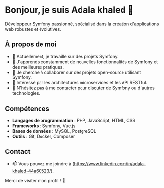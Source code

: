 # Bonjour, je suis Adala khaled 👋

Développeur Symfony passionné, spécialisé dans la création d'applications web robustes et évolutives.

## À propos de moi

- 🔭 Actuellement, je travaille sur des projets Symfony.
- 🌱 J'apprends constamment de nouvelles fonctionnalités de Symfony et des meilleures pratiques.
- 👯 Je cherche à collaborer sur des projets open-source utilisant Symfony.
- 🤔 Intéressé par les architectures microservices et les API RESTful.
- 💬 N'hésitez pas à me contacter pour discuter de Symfony ou d'autres technologies.

## Compétences

- **Langages de programmation** : PHP, JavaScript, HTML, CSS
- **Frameworks** : Symfony, Vue.js
- **Bases de données** : MySQL, PostgreSQL
- **Outils** : Git, Docker, Composer

## Contact

- 📫 Vous pouvez me joindre à (https://www.linkedin.com/in/adala-khaled-44a60523/).

Merci de visiter mon profil ! 🚀
